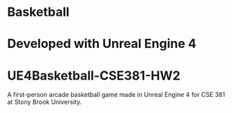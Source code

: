 # Basketball

Developed with Unreal Engine 4
=======
# UE4Basketball-CSE381-HW2
A first-person arcade basketball game made in Unreal Engine 4 for CSE 381 at Stony Brook University.